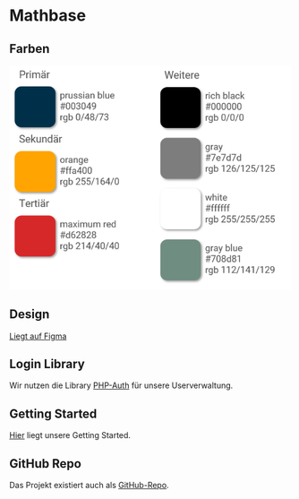 # Mathbase
## Farben
![Farben](/assets/colors.png)

## Design
[Liegt auf Figma](https://www.figma.com/file/nf1VZQWZQop2JShdxD4DIq/mathbase)

## Login Library
Wir nutzen die Library [PHP-Auth](https://github.com/delight-im/PHP-Auth) für unsere Userverwaltung.

## Getting Started
[Hier](https://github.com/Mavv3006/mathbase/blob/master/docs/Getting%20Started.md) liegt unsere Getting Started.

## GitHub Repo
Das Projekt existiert auch als [GitHub-Repo](https://github.com/Mavv3006/mathbase).